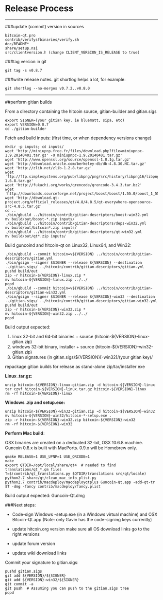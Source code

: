 Release Process
====================

* * *

###update (commit) version in sources


	bitcoin-qt.pro
	contrib/verifysfbinaries/verify.sh
	doc/README*
	share/setup.nsi
	src/clientversion.h (change CLIENT_VERSION_IS_RELEASE to true)

###tag version in git

	git tag -s v0.8.7

###write release notes. git shortlog helps a lot, for example:

	git shortlog --no-merges v0.7.2..v0.8.0

* * *

##perform gitian builds

 From a directory containing the hitcoin source, gitian-builder and gitian.sigs
  
	export SIGNER=(your gitian key, ie bluematt, sipa, etc)
	export VERSION=0.8.7
	cd ./gitian-builder

 Fetch and build inputs: (first time, or when dependency versions change)

	mkdir -p inputs; cd inputs/
	wget 'http://miniupnp.free.fr/files/download.php?file=miniupnpc-1.9.20140401.tar.gz' -O miniupnpc-1.9.20140401.tar.gz'
	wget 'http://www.openssl.org/source/openssl-1.0.1g.tar.gz'
	wget 'http://download.oracle.com/berkeley-db/db-4.8.30.NC.tar.gz'
	wget 'http://zlib.net/zlib-1.2.8.tar.gz'
	wget 'ftp://ftp.simplesystems.org/pub/libpng/png/src/history/libpng16/libpng-1.6.8.tar.gz'
	wget 'http://fukuchi.org/works/qrencode/qrencode-3.4.3.tar.bz2'
	wget 'http://downloads.sourceforge.net/project/boost/boost/1.55.0/boost_1_55_0.tar.bz2'
	wget 'http://download.qt-project.org/official_releases/qt/4.8/4.8.5/qt-everywhere-opensource-src-4.8.5.tar.gz'
	cd ..
	./bin/gbuild ../hitcoin/contrib/gitian-descriptors/boost-win32.yml
	mv build/out/boost-*.zip inputs/
	./bin/gbuild ../hitcoin/contrib/gitian-descriptors/deps-win32.yml
	mv build/out/bitcoin*.zip inputs/
	./bin/gbuild ../hitcoin/contrib/gitian-descriptors/qt-win32.yml
	mv build/out/qt*.zip inputs/

 Build guncoind and hitcoin-qt on Linux32, Linux64, and Win32:
  
	./bin/gbuild --commit hitcoin=v${VERSION} ../hitcoin/contrib/gitian-descriptors/gitian.yml
	./bin/gsign --signer $SIGNER --release ${VERSION} --destination ../gitian.sigs/ ../hitcoin/contrib/gitian-descriptors/gitian.yml
	pushd build/out
	zip -r hitcoin-${VERSION}-linux.zip *
	mv hitcoin-${VERSION}-linux.zip ../../
	popd
	./bin/gbuild --commit hitcoin=v${VERSION} ../hitcoin/contrib/gitian-descriptors/gitian-win32.yml
	./bin/gsign --signer $SIGNER --release ${VERSION}-win32 --destination ../gitian.sigs/ ../hitcoin/contrib/gitian-descriptors/gitian-win32.yml
	pushd build/out
	zip -r hitcoin-${VERSION}-win32.zip *
	mv hitcoin-${VERSION}-win32.zip ../../
	popd

  Build output expected:

  1. linux 32-bit and 64-bit binaries + source (hitcoin-${VERSION}-linux-gitian.zip)
  2. windows 32-bit binary, installer + source (hitcoin-${VERSION}-win32-gitian.zip)
  3. Gitian signatures (in gitian.sigs/${VERSION}[-win32]/(your gitian key)/

repackage gitian builds for release as stand-alone zip/tar/installer exe

**Linux .tar.gz:**

	unzip hitcoin-${VERSION}-linux-gitian.zip -d hitcoin-${VERSION}-linux
	tar czvf hitcoin-${VERSION}-linux.tar.gz hitcoin-${VERSION}-linux
	rm -rf hitcoin-${VERSION}-linux

**Windows .zip and setup.exe:**

	unzip hitcoin-${VERSION}-win32-gitian.zip -d hitcoin-${VERSION}-win32
	mv hitcoin-${VERSION}-win32/hitcoin-*-setup.exe .
	zip -r hitcoin-${VERSION}-win32.zip bitcoin-${VERSION}-win32
	rm -rf hitcoin-${VERSION}-win32

**Perform Mac build:**

  OSX binaries are created on a dedicated 32-bit, OSX 10.6.8 machine.
  Guncoin 0.8.x is built with MacPorts.  0.9.x will be Homebrew only.

	qmake RELEASE=1 USE_UPNP=1 USE_QRCODE=1
	make
	export QTDIR=/opt/local/share/qt4  # needed to find translations/qt_*.qm files
	T=$(contrib/qt_translations.py $QTDIR/translations src/qt/locale)
	python2.7 share/qt/clean_mac_info_plist.py
	python2.7 contrib/macdeploy/macdeployqtplus Guncoin-Qt.app -add-qt-tr $T -dmg -fancy contrib/macdeploy/fancy.plist

 Build output expected: Guncoin-Qt.dmg

###Next steps:

* Code-sign Windows -setup.exe (in a Windows virtual machine) and
  OSX Bitcoin-Qt.app (Note: only Gavin has the code-signing keys currently)

* update hitcoin.org version
  make sure all OS download links go to the right versions

* update forum version

* update wiki download links

Commit your signature to gitian.sigs:

	pushd gitian.sigs
	git add ${VERSION}/${SIGNER}
	git add ${VERSION}-win32/${SIGNER}
	git commit -a
	git push  # Assuming you can push to the gitian.sigs tree
	popd


